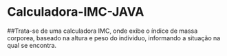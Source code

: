 # Calculadora-IMC-JAVA

##Trata-se de uma calculadora IMC, onde exibe o índice de massa corporea, baseado na altura e peso do individuo, informando a situação na qual se encontra.
